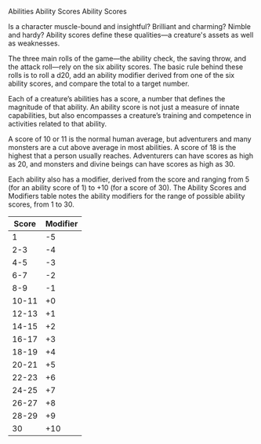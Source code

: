 Abilities
Ability Scores
Ability Scores
  <p>
    Is a character muscle-bound and insightful? Brilliant and charming? Nimble and hardy? Ability scores define these qualities—a creature's assets as well as weaknesses.
  </p>
  <p>
    The three main rolls of the game—the ability check, the saving throw, and the attack roll—rely on the six ability scores. The basic rule behind these rolls is to roll a d20, add an ability modifier derived from one of the six ability scores, and compare the total to a target number.
  </p>
  <p>
    Each of a creature’s abilities has a score, a number that defines the magnitude of that ability. An ability score is not just a measure of innate capabilities, but also encompasses a creature’s training and competence in activities related to that ability.
  </p>
  <p>
    A score of 10 or 11 is the normal human average, but adventurers and many monsters are a cut above average in most abilities. A score of 18 is the highest that a person usually reaches. Adventurers can have scores as high as 20, and monsters and divine beings can have scores as high as 30.
  </p>
  <p>
    Each ability also has a modifier, derived from the score and ranging from 5 (for an ability score of 1) to +10 (for a score of 30). The Ability Scores and Modifiers table notes the ability modifiers for the range of possible ability scores, from 1 to 30.
  </p>
           <table class="table table-sm">
          <thead><tr><th>Score</th><th>Modifier</th></tr></thead>
          <tbody>
            <tr><td>1</td><td>-5</td></tr>
            <tr><td>2-3</td><td>-4</td></tr>
            <tr><td>4-5</td><td>-3</td></tr>
            <tr><td>6-7</td><td>-2</td></tr>
            <tr><td>8-9</td><td>-1</td></tr>
            <tr><td>10-11</td><td>+0</td></tr>
            <tr><td>12-13</td><td>+1</td></tr>
            <tr><td>14-15</td><td>+2</td></tr>
            <tr><td>16-17</td><td>+3</td></tr>
            <tr><td>18-19</td><td>+4</td></tr>
            <tr><td>20-21</td><td>+5</td></tr>
            <tr><td>22-23</td><td>+6</td></tr>
            <tr><td>24-25</td><td>+7</td></tr>
            <tr><td>26-27</td><td>+8</td></tr>
            <tr><td>28-29</td><td>+9</td></tr>
            <tr><td>30</td><td>+10</td></tr>
          </tbody>
        </table>